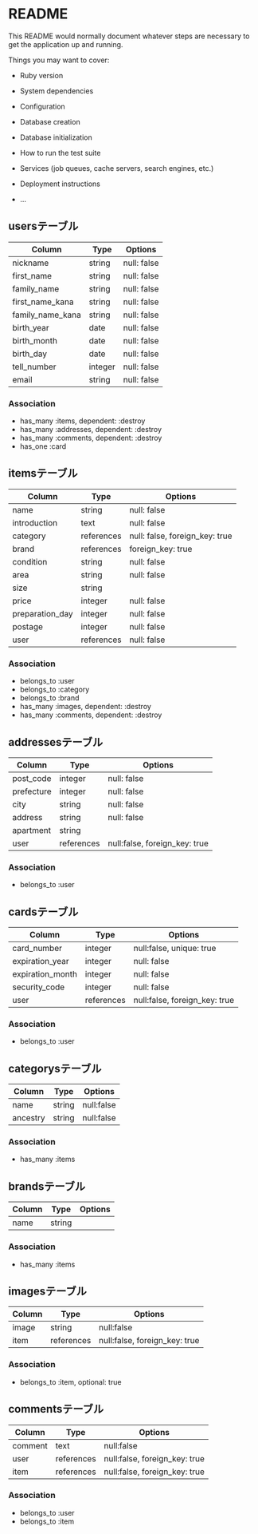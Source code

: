 # README

This README would normally document whatever steps are necessary to get the
application up and running.

Things you may want to cover:

* Ruby version

* System dependencies

* Configuration

* Database creation

* Database initialization

* How to run the test suite

* Services (job queues, cache servers, search engines, etc.)

* Deployment instructions

* ...

## usersテーブル
|Column|Type|Options|
|------|----|-------|
|nickname|string|null: false|
|first_name|string|null: false|
|family_name|string|null: false|
|first_name_kana|string|null: false|
|family_name_kana|string|null: false|
|birth_year|date|null: false|
|birth_month|date|null: false|
|birth_day|date|null: false|
|tell_number|integer|null: false|
|email|string|null: false|

### Association
- has_many :items, dependent: :destroy
- has_many :addresses, dependent: :destroy
- has_many :comments, dependent: :destroy
- has_one :card

## itemsテーブル
|Column|Type|Options|
|------|----|-------|
|name|string|null: false|
|introduction|text|null: false|
|category|references|null: false, foreign_key: true|
|brand|references|foreign_key: true|
|condition|string|null: false|
|area|string|null: false|
|size|string|
|price|integer|null: false|
|preparation_day|integer|null: false|
|postage|integer|null: false|
|user|references|null: false|

### Association
- belongs_to :user
- belongs_to :category
- belongs_to :brand
- has_many :images, dependent: :destroy
- has_many :comments, dependent: :destroy

## addressesテーブル
|Column|Type|Options|
|------|----|-------|
|post_code|integer|null: false|
|prefecture|integer|null: false|
|city|string|null: false|
|address|string|null: false|
|apartment|string|
|user|references|null:false, foreign_key: true|

### Association
- belongs_to :user

## cardsテーブル
|Column|Type|Options|
|------|----|-------|
|card_number|integer|null:false, unique: true|
|expiration_year|integer|null: false|
|expiration_month|integer|null: false|
|security_code|integer|null: false|
|user|references|null:false, foreign_key: true|

### Association
- belongs_to :user

## categorysテーブル
|Column|Type|Options|
|------|----|-------|
|name|string|null:false|
|ancestry|string|null:false|

### Association
- has_many :items

## brandsテーブル
|Column|Type|Options|
|------|----|-------|
|name|string|

### Association
- has_many :items

## imagesテーブル
|Column|Type|Options|
|------|----|-------|
|image|string|null:false|
|item|references|null:false, foreign_key: true|

### Association
- belongs_to :item, optional: true

## commentsテーブル
|Column|Type|Options|
|------|----|-------|
|comment|text|null:false|
|user|references|null:false, foreign_key: true|
|item|references|null:false, foreign_key: true|

### Association
- belongs_to :user
- belongs_to :item
